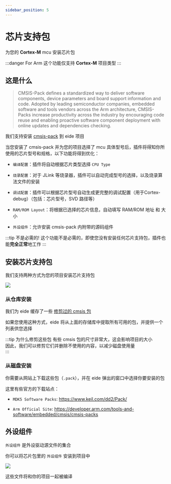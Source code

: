 ```yaml
---
sidebar_position: 5
---
```


# 芯片支持包

为您的 **Cortex-M** mcu 安装芯片包

:::danger For Arm
这个功能仅支持 **Cortex-M** 项目类型
:::

## 这是什么

> CMSIS-Pack defines a standardized way to deliver software components, device parameters  and board support information and code. Adopted by leading semiconductor companies,  embedded software and tools vendors across the Arm architecture, CMSIS-Packs  increase productivity across the industry by encouraging code reuse and enabling proactive  software component deployment with online updates and dependencies checking.

我们支持安装 [cmsis-pack](https://developer.arm.com/tools-and-software/embedded/cmsis/cmsis-packs) 到 eide 项目

当您安装了 cmsis-pack 并为您的项目选择了 mcu 具体型号后，插件将得知你所使用的芯片型号和规格，以下功能将得到优化：

- `编译配置`：插件将自动根据芯片类型选择 `CPU Type`

- `烧录配置`：对于 JLink 等烧录器，插件可以自动完成型号的选择，以及烧录算法文件的安装

- `调试配置`：插件可以根据芯片型号自动生成更完整的调试配置（用于Cortex-debug）（包括：芯片型号，SVD 路径等）

- `RAM/ROM Layout`：将根据已选择的芯片信息，自动填写 RAM/ROM 地址 和 大小

- `外设组件`：允许安装 cmsis-pack 内附带的源码组件

:::tip 不是必需的!
这个功能不是必需的，即使您没有安装任何芯片支持包，插件也能**完全正常**地工作
:::

## 安装芯片支持包

我们支持两种方式为您的项目安装芯片支持包

![](/docs_img/prj_install_chip_pack_typ.png)

### 从仓库安装

我们为 eide 缓存了一些 [修剪过的 cmsis 包](https://github.com/github0null/eide-cmsis-pack/tree/master/packages)

如果您使用这种方式，eide 将从上面的存储库中提取所有可用的包，并提供一个列表供您选择

:::tip 为什么修剪这些包
有些 cmsis 包的尺寸非常大，这会影响项目的大小<br/>
因此，我们可以修剪它们并删除不使用的内容，以减少磁盘使用量<br/>
:::

### 从磁盘安装

你需要从网站上下载这些包（`.pack`），并在 eide 弹出的窗口中选择你要安装的包

这里有些官方的下载站点：

- `MDK5 Software Packs`: https://www.keil.com/dd2/Pack/

- `Arm Official Site`: https://developer.arm.com/tools-and-software/embedded/cmsis/cmsis-packs

## 外设组件

`外设组件` 是外设驱动源文件的集合

你可以将芯片包里的 `外设组件` 安装到项目中

![](/docs_img/prj_chip_pkg_ins_comp.png)

这些文件将和你的项目一起被编译
